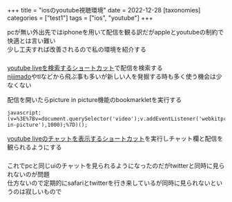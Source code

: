+++
title = "iosのyoutube視聴環境"
date = 2022-12-28
[taxonomies]
categories = ["test1"]
tags = ["ios", "youtube"]
+++

pcが無い外出先ではiphoneを用いて配信を観る訳だがappleとyoutubeの制約で快適とは言い難い\
少し工夫すれば改善されるので私の環境を紹介する

###

[youtube liveを検索するショートカット](https://www.icloud.com/shortcuts/88db34d60850401c9f4766660e8ffc04)で配信を検索する\
[nijimado](https://niji-mado.web.app/home)やtlなどから飛ぶ事も多いが新しい人を発掘する時も多く使う機会は少なくない

配信を開いたらpicture in picture機能のbookmarkletを実行する
~~~
javascript:(v=%3E%7Bv=document.querySelector('video');v.addEventListener('webkitpresentationmodechanged',e=%3Ee.stopPropagation(),true);setTimeout(()=%3Ev.webkitSetPresentationMode('picture-in-picture'),1000);%7D)();
~~~

[youtube liveのチャットを表示するショートカット](https://www.icloud.com/shortcuts/4ace49a63aae4f4082d024c35f4bcd5c)を実行しチャット欄と配信を観られるようにする

###

これでpcと同じuiのチャットを見られるようになったのだがtwitterと同時に見られないのが問題\
仕方ないので定期的にsafariとtwitterを行き来しているが同時に見られないというのは寂しいもので
